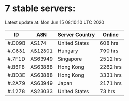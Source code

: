 # 7 stable servers:

Latest update at: Mon Jun 15 08:10:10 UTC 2020

| ID | ASN | Server Country | Online |
| -- | --- | -------------- | ------ |
| #.D09B | AS174 | United States | 608 hrs |
| #.C831 | AS12301 | Hungary | 790 hrs |
| #.7F1D | AS63949 | Singapore | 2512 hrs |
| #.B6F8 | AS63888 | Hong Kong | 2262 hrs |
| #.BD3E | AS63888 | Hong Kong | 3331 hrs |
| #.2A79 | AS63949 | Japan | 2171 hrs |
| #.1278 | AS23033 | United States | 73 hrs |

